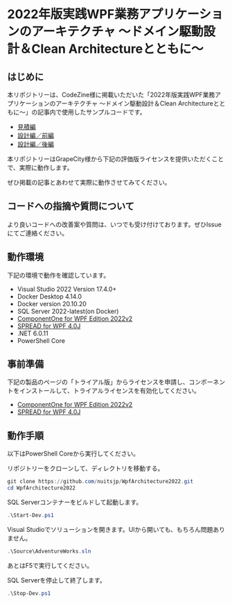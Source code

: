 # 2022年版実践WPF業務アプリケーションのアーキテクチャ ～ドメイン駆動設計＆Clean Architectureとともに～

## はじめに

本リポジトリーは、CodeZine様に掲載いただいた「2022年版実践WPF業務アプリケーションのアーキテクチャ ～ドメイン駆動設計＆Clean Architectureとともに～」の記事内で使用したサンプルコードです。

- [見積編](https://codezine.jp/article/detail/16953)
- [設計編／前編](https://codezine.jp/article/detail/17633)
- [設計編／後編](https://codezine.jp/article/detail/17633)

本リポジトリーはGrapeCity様から下記の評価版ライセンスを提供いただくことで、実際に動作します。

ぜひ掲載の記事とあわせて実際に動作させてみてください。

## コードへの指摘や質問について

より良いコードへの改善案や質問は、いつでも受け付けております。ぜひIssueにてご連絡ください。

## 動作環境

下記の環境で動作を確認しています。

* Visual Studio 2022 Version 17.4.0+
* Docker Desktop 4.14.0
* Docker version 20.10.20
* SQL Server 2022-latest(on Docker)
* [ComponentOne for WPF Edition 2022v2](https://www.grapecity.co.jp/developer/componentone/wpf)
* [SPREAD for WPF 4.0J](https://www.grapecity.co.jp/developer/spread-wpf)
* .NET 6.0.11
* PowerShell Core

## 事前準備

下記の製品のページの「トライアル版」からライセンスを申請し、コンポーネントをインストールして、トライアルライセンスを有効化してください。

* [ComponentOne for WPF Edition 2022v2](https://www.grapecity.co.jp/developer/componentone/wpf)
* [SPREAD for WPF 4.0J](https://www.grapecity.co.jp/developer/spread-wpf)

## 動作手順

以下はPowerShell Coreから実行してください。

リポジトリーをクローンして、ディレクトリを移動する。

```powershell
git clone https://github.com/nuitsjp/WpfArchitecture2022.git
cd WpfArchitecture2022
```

SQL Serverコンテナーをビルドして起動します。

```powershell
.\Start-Dev.ps1
```



Visual Studioでソリューションを開きます。UIから開いても、もちろん問題ありません。

```powershell
.\Source\AdventureWorks.sln
```

あとはF5で実行してください。

SQL Serverを停止して終了します。

```powershell
.\Stop-Dev.ps1
```
